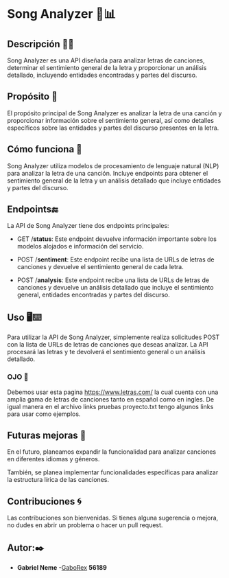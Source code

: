 # Song Analyzer 🎵📊

## Descripción 🎸🎶
Song Analyzer es una API diseñada para analizar letras de canciones, determinar el sentimiento general de la letra y proporcionar un análisis detallado, incluyendo entidades encontradas y partes del discurso.

## Propósito 🦾
El propósito principal de Song Analyzer es analizar la letra de una canción y proporcionar información sobre el sentimiento general, así como detalles específicos sobre las entidades y partes del discurso presentes en la letra.

## Cómo funciona 🤖
Song Analyzer utiliza modelos de procesamiento de lenguaje natural (NLP) para analizar la letra de una canción. Incluye endpoints para obtener el sentimiento general de la letra y un análisis detallado que incluye entidades y partes del discurso.

## Endpoints🔚
La API de Song Analyzer tiene dos endpoints principales:

* GET /**status**:  Este endpoint devuelve información importante sobre los modelos alojados e información del servicio.

* POST /**sentiment**: Este endpoint recibe una lista de URLs de letras de canciones y devuelve el sentimiento general de cada letra.

* POST /**analysis**: Este endpoint recibe una lista de URLs de letras de canciones y devuelve un análisis detallado que incluye el sentimiento general, entidades encontradas y partes del discurso.

## Uso 🖥️⌨️
Para utilizar la API de Song Analyzer, simplemente realiza solicitudes POST con la lista de URLs de letras de canciones que deseas analizar. La API procesará las letras y te devolverá el sentimiento general o un análisis detallado.

### OJO 👀
Debemos usar esta pagina https://www.letras.com/ la cual cuenta con una amplia gama de letras de canciones tanto en español como en ingles.
De igual manera en el archivo links pruebas proyecto.txt tengo algunos links para usar como ejemplos.

## Futuras mejoras 🚀
En el futuro, planeamos expandir la funcionalidad para analizar canciones en diferentes idiomas y géneros.

También, se planea implementar funcionalidades específicas para analizar la estructura lírica de las canciones.

## Contribuciones 🌀
Las contribuciones son bienvenidas. Si tienes alguna sugerencia o mejora, no dudes en abrir un problema o hacer un pull request.

## Autor:✒️
* **Gabriel Neme** -[GaboRex](https://github.com/GaboRex)
**56189**